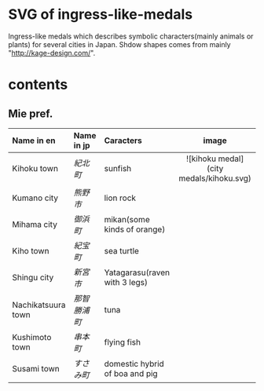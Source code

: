 # SVG of ingress-like-medals
Ingress-like medals which describes symbolic characters(mainly animals or plants) for several cities in Japan.
Shdow shapes comes from mainly "http://kage-design.com/".

# contents
## Mie pref.
|Name in en|Name in jp|Caracters|image|
|:---------|:--------|:---------|:--:|
|Kihoku town|_紀北町_|sunfish|![kihoku medal](city medals/kihoku.svg)|
|Kumano city|_熊野市_|lion rock|
|Mihama city|_御浜町_|mikan(some kinds of orange)|
|Kiho town|_紀宝町_|sea turtle|
|Shingu city|_新宮市_|Yatagarasu(raven with 3 legs)|
|Nachikatsuura town|_那智勝浦町_|tuna|
|Kushimoto town|_串本町_|flying fish|
|Susami town|_すさみ町_|domestic hybrid of boa and pig|
